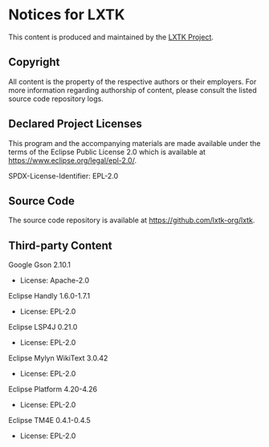 # Notices for LXTK

This content is produced and maintained by the [LXTK Project](https://lxtk.org).

## Copyright

All content is the property of the respective authors or their employers.
For more information regarding authorship of content, please consult the
listed source code repository logs.

## Declared Project Licenses

This program and the accompanying materials are made available under
the terms of the Eclipse Public License 2.0 which is available at
<https://www.eclipse.org/legal/epl-2.0/>.

SPDX-License-Identifier: EPL-2.0

## Source Code

The source code repository is available at <https://github.com/lxtk-org/lxtk>.

## Third-party Content

Google Gson 2.10.1

 * License: Apache-2.0

Eclipse Handly 1.6.0-1.7.1

 * License: EPL-2.0

Eclipse LSP4J 0.21.0

 * License: EPL-2.0

Eclipse Mylyn WikiText 3.0.42

 * License: EPL-2.0

Eclipse Platform 4.20-4.26

 * License: EPL-2.0

Eclipse TM4E 0.4.1-0.4.5

 * License: EPL-2.0
